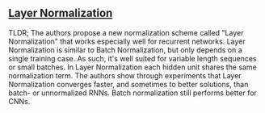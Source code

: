 ## [Layer Normalization](https://arxiv.org/abs/1607.06450)

TLDR; The authors propose a new normalization scheme called "Layer Normalization" that works especially well for recurrent networks. Layer Normalization is similar to Batch Normalization, but only depends on a single training case. As such, it's well suited for variable length sequences or small batches. In Layer Normalization each hidden unit shares the same normalization term. The authors show through experiments that Layer Normalization converges faster, and sometimes to better solutions, than batch- or unnormalized RNNs. Batch normalization still performs better for CNNs.